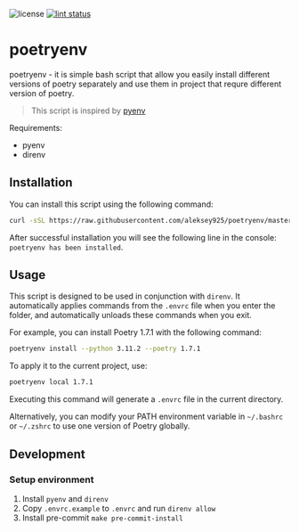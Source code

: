 ![license](https://img.shields.io/github/license/aleksey925/poetryenv?style=for-the-badge) [![lint status](https://img.shields.io/github/actions/workflow/status/aleksey925/poetryenv/test.yml?branch=master&style=for-the-badge)](https://github.com/aleksey925/poetryenv/actions/workflows/test.yml)

poetryenv
=========

poetryenv - it is simple bash script that allow you easily install different
versions of poetry separately and use them in project that requre different
version of poetry.

> This script is inspired by [pyenv](https://github.com/pyenv/pyenv)

Requirements:

- pyenv
- direnv


## Installation

You can install this script using the following command:

```bash
curl -sSL https://raw.githubusercontent.com/aleksey925/poetryenv/master/src/poetryenv.sh -o ~/poetryenv && bash ~/poetryenv self-install
```

After successful installation you will see the following line in the console: `poetryenv has been installed`.

## Usage

This script is designed to be used in conjunction with `direnv`. It automatically
applies commands from the `.envrc` file when you enter the folder, and automatically
unloads these commands when you exit.

For example, you can install Poetry 1.7.1 with the following command:

```bash
poetryenv install --python 3.11.2 --poetry 1.7.1
```

To apply it to the current project, use:

```bash
poetryenv local 1.7.1
```

Executing this command will generate a `.envrc` file in the current directory.

Alternatively, you can modify your PATH environment variable in `~/.bashrc` or
`~/.zshrc` to use one version of Poetry globally.


## Development

### Setup environment

1. Install `pyenv` and `direnv`
2. Copy `.envrc.example` to `.envrc` and run `direnv allow`
3. Install pre-commit `make pre-commit-install`
